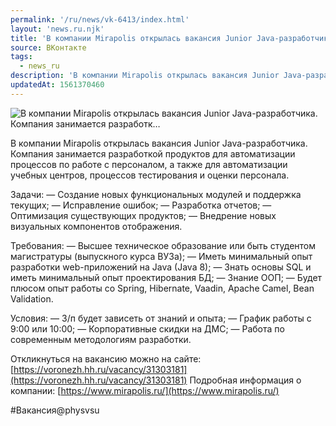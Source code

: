 ```yaml
---
permalink: '/ru/news/vk-6413/index.html'
layout: 'news.ru.njk'
title: 'В компании Mirapolis открылась вакансия Junior Java-разработчика. Компания занимается разработк…'
source: ВКонтакте
tags:
  - news_ru
description: 'В компании Mirapolis открылась вакансия Junior Java-разработчика. Компания занимается разработк…'
updatedAt: 1561370460
---
```

![В компании Mirapolis открылась вакансия Junior Java-разработчика. Компания занимается разработк…](https://sun9-70.userapi.com/impf/c853424/v853424716/7b0dc/p-rV9Im02H4.jpg?size=1106x632&quality=96&proxy=1&sign=3405f7752ee7e4a7cf2e5e1cd8bc4d89&c_uniq_tag=VKdmnzixj2_KwduZRS4Gq6BeVENQefejorqMt11PtOM&type=album)

В компании Mirapolis открылась вакансия Junior Java-разработчика. Компания занимается разработкой продуктов для автоматизации процессов по работе с персоналом, а также для автоматизации учебных центров, процессов тестирования и оценки персонала.

Задачи:
— Создание новых функциональных модулей и поддержка текущих;
— Исправление ошибок;
— Разработка отчетов;
— Оптимизация существующих продуктов;
— Внедрение новых визуальных компонентов отображения.

Требования:
— Высшее техническое образование или быть студентом магистратуры (выпускного курса ВУЗа);
— Иметь минимальный опыт разработки web-приложений на Java (Java 8);
— Знать основы SQL и иметь минимальный опыт проектирования БД;
— Знание ООП;
— Будет плюсом опыт работы со Spring, Hibernate, Vaadin, Apache Camel, Bean Validation.

Условия:
— З/п будет зависеть от знаний и опыта;
— График работы с 9:00 или 10:00;
— Корпоративные скидки на ДМС;
— Работа по современным методологиям разработки.

Откликнуться на вакансию можно на сайте: [https://voronezh.hh.ru/vacancy/31303181](https://voronezh.hh.ru/vacancy/31303181)
Подробная информация о компании: [https://www.mirapolis.ru/](https://www.mirapolis.ru/)

#Вакансия@physvsu
